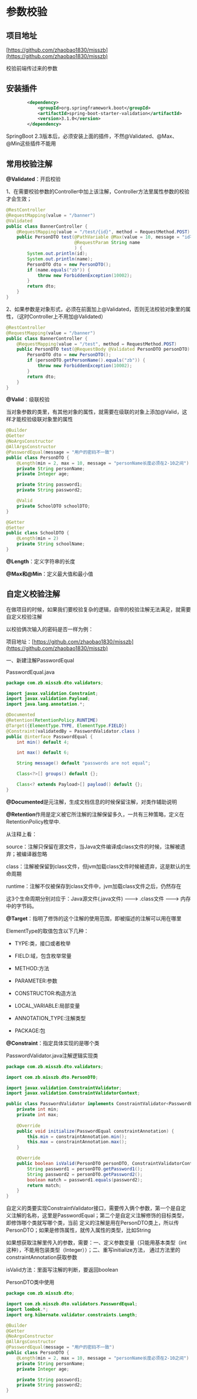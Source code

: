 # 参数校验

## 项目地址

[https://github.com/zhaobao1830/misszb](https://github.com/zhaobao1830/misszb)

校验前端传过来的参数

## 安装插件

```xml
		<dependency>
			<groupId>org.springframework.boot</groupId>
			<artifactId>spring-boot-starter-validation</artifactId>
			<version>3.1.0</version>
		</dependency>
```

SpringBoot 2.3版本后，必须安装上面的插件，不然@Validated、@Max、@Min这些插件不能用

## 常用校验注解

**@Validated**：开启校验

1、在需要校验参数的Controller中加上该注解，Controller方法里属性参数的校验才会生效；

```java
@RestController
@RequestMapping(value = "/banner")
@Validated
public class BannerController {
    @RequestMapping(value = "/test/{id}", method = RequestMethod.POST)
    public PersonDTO test(@PathVariable @Max(value = 10, message = "id不能大于10") Integer id,
                          @RequestParam String name
                          ) {
        System.out.println(id);
        System.out.println(name);
        PersonDTO dto = new PersonDTO();
        if (name.equals("zb")) {
            throw new ForbiddenException(10002);
        }
        return dto;
    }
}
```

2、如果参数是对象形式，必须在前面加上@Validated，否则无法校验对象里的属性，（这时Controller上不用加@Validated）

```java
@RestController
@RequestMapping(value = "/banner")
public class BannerController {
    @RequestMapping(value = "/test", method = RequestMethod.POST)
    public PersonDTO test(@RequestBody @Validated PersonDTO personDTO) {
        PersonDTO dto = new PersonDTO();
        if (personDTO.getPersonName().equals("zb")) {
            throw new ForbiddenException(10002);
        }
        return dto;
    }
}
```

**@Valid**：级联校验

当对象参数的类里，有其他对象的属性，就需要在级联的对象上添加@Valid，这样才能校验级联对象里的属性

```java
@Builder
@Getter
@NoArgsConstructor
@AllArgsConstructor
@PasswordEqual(message = "用户的密码不一致")
public class PersonDTO {
    @Length(min = 2, max = 10, message = "personName长度必须在2-10之间")
    private String personName;
    private Integer age;

    private String password1;
    private String password2;

    @Valid
    private SchoolDTO schoolDTO;
}
```

```java
@Getter
@Setter
public class SchoolDTO {
    @Length(min = 2)
    private String schoolName;
}
```

**@Length**：定义字符串的长度

**@Max和@Min**：定义最大值和最小值

## 自定义校验注解

在做项目的时候，如果我们要校验复杂的逻辑，自带的校验注解无法满足，就需要自定义校验注解

以校验俩次输入的密码是否一样为例：

项目地址：[https://github.com/zhaobao1830/misszb](https://github.com/zhaobao1830/misszb)

一、新建注解PasswordEqual

PasswordEqual.java
```java
package com.zb.misszb.dto.validators;

import javax.validation.Constraint;
import javax.validation.Payload;
import java.lang.annotation.*;

@Documented
@Retention(RetentionPolicy.RUNTIME)
@Target({ElementType.TYPE, ElementType.FIELD})
@Constraint(validatedBy = PasswordValidator.class )
public @interface PasswordEqual {
    int min() default 4;

    int max() default 6;

    String message() default "passwords are not equal";

    Class<?>[] groups() default {};

    Class<? extends Payload>[] payload() default {};
}

```

**@Documented**是元注解，生成文档信息的时候保留注解，对类作辅助说明

**@Retention**作用是定义被它所注解的注解保留多久，一共有三种策略，定义在RetentionPolicy枚举中.

从注释上看：

source：注解只保留在源文件，当Java文件编译成class文件的时候，注解被遗弃；被编译器忽略

class：注解被保留到class文件，但jvm加载class文件时候被遗弃，这是默认的生命周期

runtime：注解不仅被保存到class文件中，jvm加载class文件之后，仍然存在

这3个生命周期分别对应于：Java源文件(.java文件) ---> .class文件 ---> 内存中的字节码。

**@Target**：指明了修饰的这个注解的使用范围，即被描述的注解可以用在哪里

ElementType的取值包含以下几种：

* TYPE:类，接口或者枚举

* FIELD:域，包含枚举常量

* METHOD:方法

* PARAMETER:参数

* CONSTRUCTOR:构造方法

* LOCAL_VARIABLE:局部变量

* ANNOTATION_TYPE:注解类型

* PACKAGE:包

**@Constraint**：指定具体实现的是哪个类

PasswordValidator.java注解逻辑实现类

```java
package com.zb.misszb.dto.validators;

import com.zb.misszb.dto.PersonDTO;

import javax.validation.ConstraintValidator;
import javax.validation.ConstraintValidatorContext;

public class PasswordValidator implements ConstraintValidator<PasswordEqual, PersonDTO> {
    private int min;
    private int max;
    
    @Override
    public void initialize(PasswordEqual constraintAnnotation) {
        this.min = constraintAnnotation.min();
        this.max = constraintAnnotation.max();
    }

    @Override
    public boolean isValid(PersonDTO personDTO, ConstraintValidatorContext constraintValidatorContext) {
        String password1 = personDTO.getPassword1();
        String password2 = personDTO.getPassword2();
        boolean match = password1.equals(password2);
        return match;
    }
}

```

自定义的类要实现ConstraintValidator接口，需要传入俩个参数，第一个是自定义注解的名称，这里是PasswordEqual；第二个是自定义注解修饰的目标类型，即修饰哪个类就写哪个类，当前
定义的注解是用在PersonDTO类上，所以传PersonDTO；如果是修饰属性，就传入属性的类型，比如String

如果想获取注解里传入的参数，需要：一、定义参数变量（只能用基本类型（int这种），不能用包装类型（Integer））；二、重写initialize方法，
通过方法里的constraintAnnotation获取参数

isValid方法：里面写注解的判断，要返回boolean

PersonDTO类中使用

```java
package com.zb.misszb.dto;

import com.zb.misszb.dto.validators.PasswordEqual;
import lombok.*;
import org.hibernate.validator.constraints.Length;

@Builder
@Getter
@NoArgsConstructor
@AllArgsConstructor
@PasswordEqual(message = "用户的密码不一致")
public class PersonDTO {
    @Length(min = 2, max = 10, message = "personName长度必须在2-10之间")
    private String personName;
    private Integer age;

    private String password1;
    private String password2;
}

```
